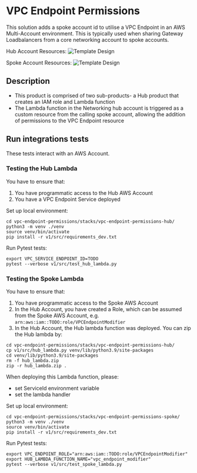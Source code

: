 # VPC Endpoint Permissions

This solution adds a spoke account id to utilise a VPC Endpoint in an AWS Multi-Account environment. This is typically used when sharing Gateway Loadbalancers from a core networking account to spoke accounts.

Hub Account Resources:
![Template Design](operations/vpc-endpoint-permissions/stacks/vpc-endpoint-permissions-hub/v1/vpc-endpoint-permissions-hub.drawio)

Spoke Account Resources:
![Template Design](operations/vpc-endpoint-permissions/stacks/vpc-endpoint-permissions-spoke/v1/vpc-endpoint-permissions-spoke.drawio)

## Description

* This product is comprised of two sub-products- a Hub product that creates an IAM role and Lambda function
* The Lambda function in the Networking hub account is triggered as a custom resource from the calling spoke account, allowing the addition of permissions to the VPC Endpoint resource

## Run integrations tests

These tests interact with an AWS Account.

### Testing the Hub Lambda

You have to ensure that:
1. You have programmatic access to the Hub AWS Account
2. You have a VPC Endpoint Service deployed

Set up local environment:
```
cd vpc-endpoint-permissions/stacks/vpc-endpoint-permissions-hub/
python3 -m venv ./venv
source venv/bin/activate
pip install -r v1/src/requirements_dev.txt
```

Run Pytest tests:
```
export VPC_SERVICE_ENDPOINT_ID=TODO
pytest --verbose v1/src/test_hub_lambda.py
```

### Testing the Spoke Lambda

You have to ensure that:
1. You have programmatic access to the Spoke AWS Account
2. In the Hub Account, you have created a Role, which can be assumed from the Spoke AWS Account, e.g. `arn:aws:iam::TODO:role/VPCEndpointModifier`
3. In the Hub Account, the Hub lambda function was deployed. You can zip the Hub lambda by:
```
cd vpc-endpoint-permissions/stacks/vpc-endpoint-permissions-hub/
cp v1/src/hub_lambda.py venv/lib/python3.9/site-packages
cd venv/lib/python3.9/site-packages
rm -f hub_lambda.zip
zip -r hub_lambda.zip .
```
When deploying this Lambda function, please:
* set ServiceId environment variable
* set the lambda handler

Set up local environment:
```
cd vpc-endpoint-permissions/stacks/vpc-endpoint-permissions-spoke/
python3 -m venv ./venv
source venv/bin/activate
pip install -r v1/src/requirements_dev.txt
```

Run Pytest tests:
```
export VPC_ENDPOINT_ROLE="arn:aws:iam::TODO:role/VPCEndpointModifier"
export HUB_LAMBDA_FUNCTION_NAME="vpc_endpoint_modifier"
pytest --verbose v1/src/test_spoke_lambda.py
```
